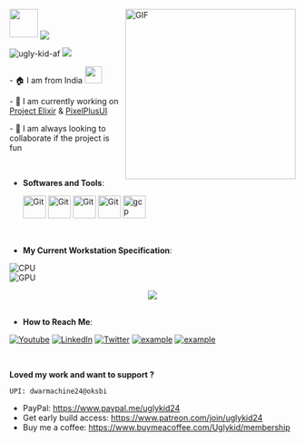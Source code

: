 <br>
<div>
  <a align="left">
    <img src="https://media.giphy.com/media/v1.Y2lkPTc5MGI3NjExMzlsZHg3eGliNTBhOWYwZmU0Z3NxaWZzZnlsdHpkYTY3YmVwNXhleiZlcD12MV9pbnRlcm5hbF9naWZfYnlfaWQmY3Q9dHM/kAm4u0lhDCmXnugz6p/giphy.gif" width ="50"> <img align="center" src="https://readme-typing-svg.herokuapp.com?&font=IBM+Plex+Sans&color=e05d44&size=20&lines=Hi+there!+Its+Saurav+here!;I'm+an+AOSP+Developer,;and+a+Web+Designer;I'm+also+studying+and+23+year+old" /> 
  </a>
    <img align="right" alt="GIF" src="https://i.imgur.com/hNycLOY.png" alt="My Avatar" height="300">
</div>
  
<p align="left">
    <img src="https://komarev.com/ghpvc/?username=ugly-kid-af&style=flat-square" alt="ugly-kid-af" /> 
  <img src="https://img.shields.io/badge/Languages-English-dodgerblue" />
</p>

<p align="left">
  - 🏠 I am from India <img src="https://github.com/TheDudeThatCode/TheDudeThatCode/blob/master/Assets/Developer.gif" width="30px">
</p>

<p align="left">
  - 🏢 I am currently working on <a href="https://projectelixiros.com">Project Elixir</a> & <a href="https://ppui.site">PixelPlusUI</a>
</p> 

<p align="left">
  - 👯 I am always looking to collaborate if the project is fun
</p>

<br>

- **Softwares and Tools**:

    <img src="https://user-images.githubusercontent.com/64439609/212556685-de9a7c04-31b0-43b6-af39-7c82ac13b321.png" width="40" height="40" alt="Git"/>
    <img src="https://user-images.githubusercontent.com/64439609/212556741-81407849-82c8-4926-854f-820e8a644375.png" width="40" height="40" alt="Git"/>
    <img src="https://user-images.githubusercontent.com/64439609/212556816-5f39489d-6cee-4f1c-997f-4d30a391287c.png" width="40" height="40" alt="Git"/>
    <img src="https://user-images.githubusercontent.com/64439609/212556802-77a65ec1-aa71-4272-b603-1a57d1914678.png" width="40" height="40" alt="Git"/>
    <img src="https://www.vectorlogo.zone/logos/google_cloud/google_cloud-icon.svg" width="40" height="40" alt="gcp" />

<br>

- **My Current Workstation Specification**:

![CPU](https://img.shields.io/badge/AMD-Ryzen_5_3500-ED1C24?style=for-the-badge&logo=amd&logoColor=white)
<br> 
![GPU](https://img.shields.io/badge/AMD-Radeon_Asus_Dual_RX_6600_8GB-ED1C24?style=for-the-badge&logo=amd&logoColor=white) 

<div class= "container" align="center">
<!--   <img src="https://github-readme-stats.vercel.app/api?username=ugly-kid-af&&show_icons=true&count_private=true&hide_border=true&theme=auto"> 
  <img src="https://github-readme-stats.vercel.app/api/top-langs/?username=ugly-kid-af&hide_border=true&layout=compact&theme=auto"/> -->

  <img src="https://github-readme-streak-stats.herokuapp.com?user=ugly-kid-af&hide_border=true&border_radius=20&date_format=j%20M%5B%20Y%5D"/>
</div>

<br>

- **How to Reach Me**:
  
<p align="left">
  <a href="https://www.youtube.com/@weekendoclock"><img alt="Youtube" title="Youtube" src="https://img.shields.io/badge/-YouTube-red?style=for-the-badge&logo=youtube&logoColor=white"/></a>
  <a href="https://www.linkedin.com/in/sourav2407"><img alt="LinkedIn" title="LinkedIn" src="https://img.shields.io/badge/-LinkedIn-0077B5?style=for-the-badge&logo=linkedin&logoColor=white"/></a>
  <a href="https://twitter.com/ugly_kid_af"><img alt="Twitter" title="Twitter" src="https://img.shields.io/badge/-Twitter-1DA1F2?style=for-the-badge&logo=twitter&logoColor=white"/></a>
  <a href="https://telegram.me/ugly_kid_af" target="_blank"><img src="https://img.shields.io/badge/Telegram-26A5E4.svg?style=for-the-badge&logo=telegram&logoColor=white" alt="example"/></a>
  <a href="mailto:dwarmachine24@gmail.com" target="_blank"><img src="https://img.shields.io/badge/Gmail-D14836?style=for-the-badge&logo=gmail&logoColor=white" alt="example"/></a>
</p>

<br>

**Loved my work and want to support ?**

```
UPI: dwarmachine24@oksbi
```
- PayPal: https://www.paypal.me/uglykid24
- Get early build access: https://www.patreon.com/join/uglykid24
- Buy me a coffee: https://www.buymeacoffee.com/Uglykid/membership


